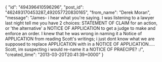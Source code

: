  {
   "id": "494396410596296",
   "post_id": "462493170453287_492057720830165",
   "from_name": "Derek Moran",
   "message": "James- i hear what you're saying. I was listening to a lawyer last night tell me you have 2 choices: STATEMENT OF CLAIM for an action, or 'the alternative' a NOTICE OF APPLICATION to get a judge to make and enforce an order. I knew that he was wrong in naming it a Notice of APPLICATION from reading Scott's writings; i just dont know what we are supposed to replace APPLICATION with in a NOTICE OF APPLICATION..... Scott, im suspecting i would re-name it a NOTICE OF PRAECIPE? :/",
   "created_time": "2013-03-20T20:41:39+0000"
 }

